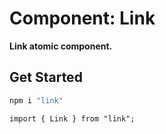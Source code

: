 # Component: Link

**Link atomic component.**

## Get Started

```sh
npm i "link"
```

```
import { Link } from "link";
```
